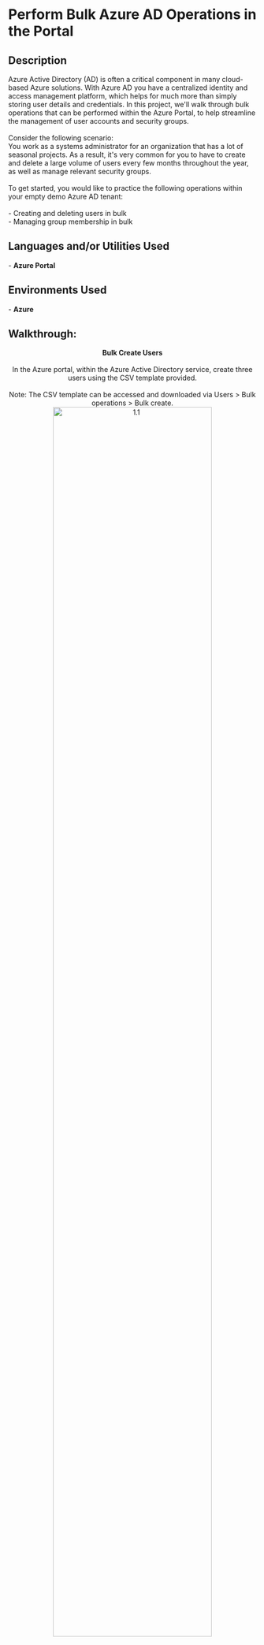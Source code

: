 <h1>Perform Bulk Azure AD Operations in the Portal
</h1>

<!--
 ### [YouTube Demonstration](https://youtu.be/7eJexJVCqJo)
 --!>

<h2>Description</h2>
Azure Active Directory (AD) is often a critical component in many cloud-based Azure solutions. With Azure AD you have a centralized identity and access management platform, which helps for much more than simply storing user details and credentials. In this project, we'll walk through bulk operations that can be performed within the Azure Portal, to help streamline the management of user accounts and security groups.
<br />
<br />
Consider the following scenario:
<br />
You work as a systems administrator for an organization that has a lot of seasonal projects. As a result, it's very common for you to have to create and delete a large volume of users every few months throughout the year, as well as manage relevant security groups.
<br />
<br />
To get started, you would like to practice the following operations within your empty demo Azure AD tenant:
<br />
<br />
- Creating and deleting users in bulk
<br />
- Managing group membership in bulk
<br />

<h2>Languages and/or Utilities Used</h2>

- <b>Azure Portal</b> 


<h2>Environments Used </h2>

- <b>Azure</b>

<h2>Walkthrough:</h2>

<p align="center">

<b>Bulk Create Users</b>
<br/>
<br/>
In the Azure portal, within the Azure Active Directory service, create three users using the CSV template provided.
<br/>
<br/>
Note: The CSV template can be accessed and downloaded via Users > Bulk operations > Bulk create.
<br/>
<img src="https://i.imgur.com/pCGYXae.jpg" height="80%" width="80%" alt="1.1"/>
<br />
<br />
<img src="https://i.imgur.com/3UYYZfd.jpg" height="80%" width="80%" alt="1.2"/>
<br />
<br />
<img src="https://i.imgur.com/inIEK4J.jpg" height="80%" width="80%" alt="1.3"/>
<br />
<br />
<img src="https://i.imgur.com/ktYMZ3b.jpg" height="80%" width="80%" alt="1.4"/>
<br />
<br />

<b>Bulk Delete Users</b>
<br />
<br />
In the Azure portal, within the Azure Active Directory service, delete one user using the CSV template provided.
<br/>
<br/>
Note: The CSV template can be accessed and downloaded via Users > Bulk operations > Bulk delete.
<br/>
<img src="https://i.imgur.com/SsKnRRu.jpg" height="80%" width="80%" alt="2.1"/>
<br />
<br />
<img src="https://i.imgur.com/JISzm5W.jpg" height="80%" width="80%" alt="2.2"/>
<br />
<br />
<img src="https://i.imgur.com/wiNJsjf.jpg" height="80%" width="80%" alt="2.3"/>
<br />
<br />
<img src="https://i.imgur.com/yIATJFk.jpg" height="80%" width="80%" alt="2.4"/>
<br />
<br />

<b>Bulk Add Group Members</b>
<br/>
<br/>
In the Azure portal, within the Azure Active Directory service, add all remaining users to a group using the CSV template provided.
<br/>
<br/>
Note: You must create a Security group first. Then, the CSV template can be accessed and downloaded via Groups > 'Group Name' > Members > Bulk operations > Import members.
<br/>
<img src="https://i.imgur.com/9fmts76.jpg" height="80%" width="80%" alt="3.1"/>
<br/>
<br/>
<img src="https://i.imgur.com/B8u5sPj.jpg" height="80%" width="80%" alt="3.1"/>
<br/>
<br/>
<img src="https://i.imgur.com/t6EsOHJ.jpg" height="80%" width="80%" alt="3.3"/>
<br />
<br />
<img src="https://i.imgur.com/V5OKxoj.jpg" height="80%" width="80%" alt="3.4"/>
<br />
<br />
</p>

<!--
 ```diff
- text in red
+ text in green
! text in orange
# text in gray
@@ text in purple (and bold)@@
```
--!>
